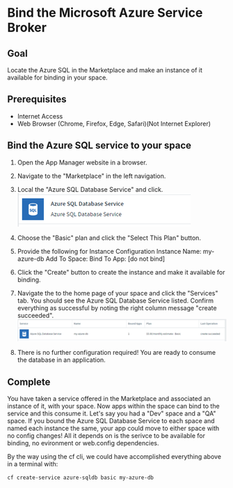 # Bind the Microsoft Azure Service Broker

## Goal

Locate the Azure SQL in the Marketplace and make an instance of it available for binding in your space.

## Prerequisites

- Internet Access
- Web Browser (Chrome, Firefox, Edge, Safari)(Not Internet Explorer)

## Bind the Azure SQL service to your space

1. Open the App Manager website in a browser.

1. Navigate to the "Marketplace" in the left navigation.

1. Local the "Azure SQL Database Service" and click.
  ![Marketplace - Azure SQL](a_azure_sql_marketplace.PNG)

1. Choose the "Basic" plan and click the "Select This Plan" button.

1. Provide the following for Instance Configuration
  Instance Name: my-azure-db
  Add To Space: <choose your student space>
  Bind To App: [do not bind]

1. Click the "Create" button to create the instance and make it available for binding.

1. Navigate the to the home page of your space and click the "Services" tab. You should see the Azure SQL Database Service listed. Confirm everything as successful by noting the right column message "create succeeded".
  ![Services - Azure SQL](a_azure_sql_services.PNG)

1. There is no further configuration required! You are ready to consume the database in an application.

## Complete

You have taken a service offered in the Marketplace and associated an instance of it, with your space. Now apps within the space can bind to the service and this consume it. Let's say you had a "Dev" space and a "QA" space. If you bound the Azure SQL Database Service to each space and named each instance the same, your app could move to either space with no config changes! All it depends on is the serivce to be available for binding, no evironment or web.config dependencies.

By the way using the cf cli, we could have accomplished everything above in a terminal with:

```bash
cf create-service azure-sqldb basic my-azure-db
```
